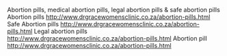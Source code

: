 Abortion pills, medical abortion pills, legal abortion pills & safe abortion pills
Abortion pills http://www.drgracewomensclinic.co.za/abortion-pills.html
Safe Abortion pills http://www.drgracewomensclinic.co.za/abortion-pills.html
Legal abortion pills http://www.drgracewomensclinic.co.za/abortion-pills.html
Abortion pill http://www.drgracewomensclinic.co.za/abortion-pills.html
